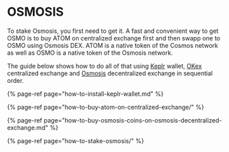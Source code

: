 # OSMOSIS

To stake Osmosis, you first need to get it. A fast and convenient way to get OSMO is to buy ATOM on centralized exchange first and then swapp one to OSMO using Osmosis DEX. ATOM is a native token of the Cosmos network as well as OSMO is a native token of the Osmosis network.

The guide below shows how to do all of that using [Keplr](https://www.keplr.app/) wallet, [OKex](https://www.okex.com/join/2995542) centralized exchange and [Osmosis](https://osmosis.zone/) decentralized exchange in sequential order.

{% page-ref page="how-to-install-keplr-wallet.md" %}

{% page-ref page="how-to-buy-atom-on-centralized-exchange/" %}

{% page-ref page="how-to-buy-osmosis-coins-on-osmosis-decentralized-exchange.md" %}

{% page-ref page="how-to-stake-osmosis/" %}



